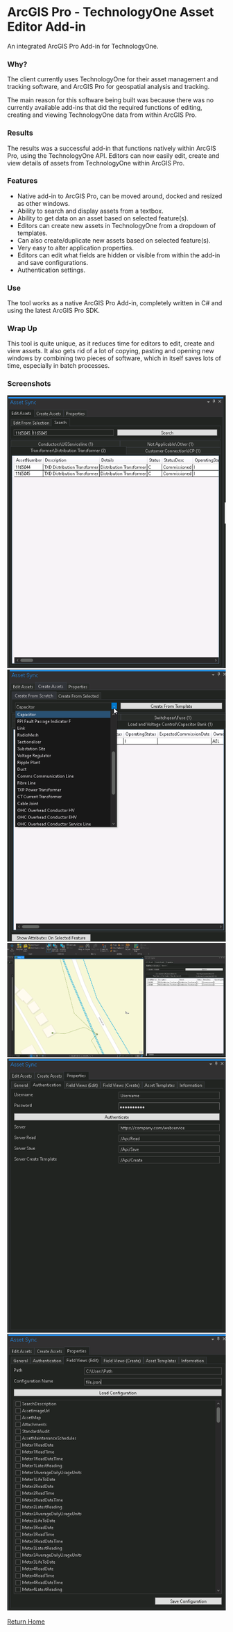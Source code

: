 # ArcGIS Pro - TechnologyOne Asset Editor Add-in

An integrated ArcGIS Pro Add-in for TechnologyOne.

### Why?

The client currently uses TechnologyOne for their asset management and tracking software, and ArcGIS Pro for geospatial analysis and tracking.

The main reason for this software being built was because there was no currently available add-ins that did the required functions of editing, creating and viewing TechnologyOne data from within ArcGIS Pro.

### Results

The results was a successful add-in that functions natively within ArcGIS Pro, using the TechnologyOne API. Editors can now easily edit, create and view details of assets from TechnologyOne within ArcGIS Pro.

### Features

- Native add-in to ArcGIS Pro, can be moved around, docked and resized as other windows.
- Ability to search and display assets from a textbox.
- Ability to get data on an asset based on selected feature(s).
- Editors can create new assets in TechnologyOne from a dropdown of templates.
- Can also create/duplicate new assets based on selected feature(s).
- Very easy to alter application properties.
- Editors can edit what fields are hidden or visible from within the add-in and save configurations.
- Authentication settings.

### Use

The tool works as a native ArcGIS Pro Add-in, completely written in C# and using the latest ArcGIS Pro SDK.

### Wrap Up

This tool is quite unique, as it reduces time for editors to edit, create and view assets. It also gets rid of a lot of copying, pasting and opening new windows by combining two pieces of software, which in itself saves lots of time, especially in batch processes.

### Screenshots

![addin-main](addin-main.png)
![addin-main-dropdown](addin-main-dropdown.png)
![addin-main-map](addin-main-map.png)
![addin-settings](addin-settings.png)
![addin-settings-fields](addin-settings-fields.png)

[Return Home](/)
